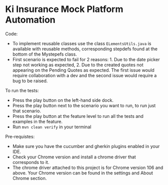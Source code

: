 # Ki Insurance Mock Platform Automation

Code:

- To implement reusable classes use the class `ELementsUtils.java` is available with reusable
  methods, corresponding stepdefs found at the bottom of the Mystepefs class.
- First scenario is expected to fail for 2 reasons: 1. Due to the date picker step not working as
  expected, 2. Due to the created quotes not appearing on the Pending Quotes as expected. The first
  issue would require collaboration with a dev and the second issue would require a bug to be
  raised.

To run the tests:

- Press the play button on the left-hand side dock.
- Press the play button next to the scenario you want to run, to run just that scenario.
- Press the play button at the feature level to run all the tests and examples in the feature.
- Run `mvn clean verify` in your terminal

Pre-requistes:

- Make sure you have the cucumber and gherkin plugins enabled in your IDE.
- Check your Chrome version and install a chrome driver that corresponds to it.
- The chrome driver attached to this project is for Chrome version 106 and above. Your Chrome
  version can be found in the settings and About Chrome section.
